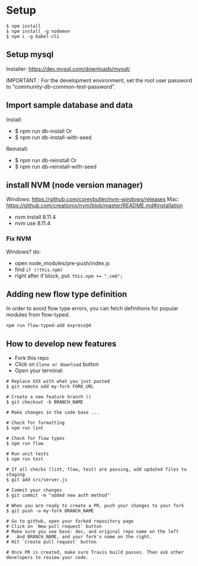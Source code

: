 # Setup

```
$ npm install
$ npm install -g nodemon
$ npm i -g babel-cli
```

## Setup mysql
Installer: https://dev.mysql.com/downloads/mysql/

IMPORTANT : For the development environment, set the root user password to "community-db-common-test-password".

## Import sample database and data

Install:

- $ npm run db-install
Or
- $ npm run db-install-with-seed

Reinstall:

- $ npm run db-reinstall
Or
- $ npm run db-reinstall-with-seed

## install NVM (node version manager)
Windows: https://github.com/coreybutler/nvm-windows/releases
Mac: https://github.com/creationix/nvm/blob/master/README.md#installation

- nvm install 8.11.4
- nvm use 8.11.4

### Fix NVM

Windows? do:
- open node_modules/pre-push/index.js
- find `if (!this.npm)`
- right after if block, put:
`this.npm += ".cmd";`

## Adding new flow type definition
In order to avoid flow type errors, you can fetch definitions for popular modules from flow-typed.

`npm run flow-typed-add express@4`

## How to develop new features

- Fork this repo
- Click on `Clone or download` button
- Open your terminal:

```
# Replace XXX with what you just pasted
$ git remote add my-fork FORK_URL

# Create a new feature branch ()
$ git checkout -b BRANCH_NAME

# Make changes in the code base ...

# Check for formatting
$ npm run lint

# Check for flow types
$ npm run flow

# Run unit tests
$ npm run test

# If all checks (lint, flow, test) are passing, add updated files to staging
$ git add src/server.js

# Commit your changes
$ git commit -m "added new auth method"

# When you are ready to create a PR, push your changes to your fork
$ git push -u my-fork BRANCH_NAME

# Go to github, open your forked repository page
# Click on `New pull request` button
# Make sure you see base: dev, and original repo name on the left
#   And BRANCH_NAME, and your fork's name on the right.
# Hit `Create pull request` button

# Once PR is created, make sure Travis build passes. Then ask other developers to review your code.
